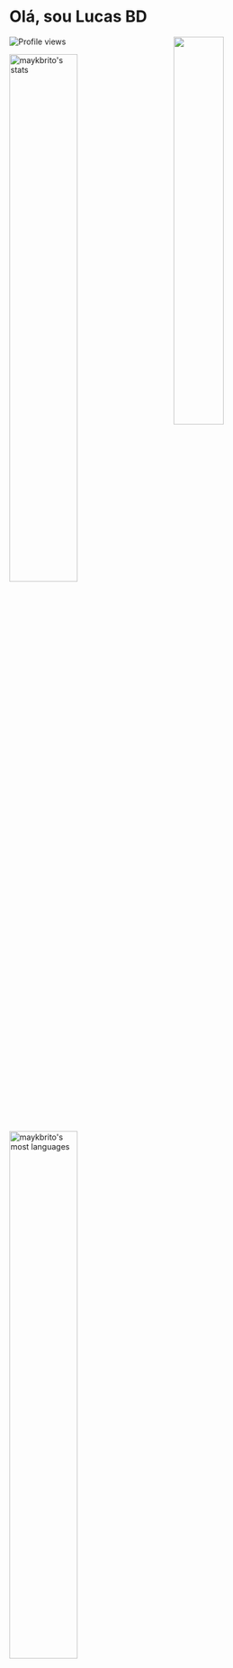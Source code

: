 
<h1 align="left">Olá, sou Lucas BD</h1>
<img align="right" width="42%" src="https://raw.githubusercontent.com/gist/LukasBD/014458c54c5bc5d2e5cc6f9e9d248027/raw/46bf46f62496901d01ae7459b4f8e880fb2d10f5/gitcard.svg"/>
<p align="left"> <img src="https://komarev.com/ghpvc/?username=LucasBDoficial&color=blue" alt="Profile views" /> </p>

<div >
<img width="49%" src="https://github-readme-stats.vercel.app/api?username=LucasBDoficial&show_icons=true&theme=vision-friendly-dark" alt="maykbrito's stats"/>
<img width="49%" src="https://github-readme-stats.vercel.app/api/top-langs/?username=LucasBDoficial&layout=compact&theme=vision-friendly-dark" alt="maykbrito's most languages"/>
</div>    
  
##

Skills 

![JavaScript](https://img.shields.io/badge/-JavaScript-05122A?style=flat&logo=javascript)&nbsp;
![Node.js](https://img.shields.io/badge/-Node.js-05122A?style=flat&logo=node.js)&nbsp;
![HTML](https://img.shields.io/badge/-HTML-05122A?style=flat&logo=HTML5)&nbsp;
![CSS](https://img.shields.io/badge/-CSS-05122A?style=flat&logo=CSS3&logoColor=1572B6)&nbsp;
![React](https://img.shields.io/badge/-React-05122A?style=flat&logo=react)&nbsp;
![Git](https://img.shields.io/badge/-Git-05122A?style=flat&logo=git)&nbsp;
![GitHub](https://img.shields.io/badge/-GitHub-05122A?style=flat&logo=github)&nbsp;
![Visual Studio Code](https://img.shields.io/badge/-Visual%20Studio%20Code-05122A?style=flat&logo=visual-studio-code&logoColor=007ACC)&nbsp;
![Figma](https://img.shields.io/badge/-Figma-05122A?style=flat&logo=figma)&nbsp;
![Next](https://img.shields.io/badge/-Next.js-05122A?style=flat&logo=next.js)&nbsp;

## 

Contatos

<p align="left" style="background:yellow">
<a href="https://www.linkedin.com/in/jo%C3%A3o-lucas-bucalon/" target="_blank">
  <img align="center" src="https://img.shields.io/badge/-Lucas Bucalon-05122A?style=flat&logo=linkedin" alt="linkedin"/>
</a>
<a href="https://instagram.com/lucas_bucalon" target="_blank">
 <img align="center" src="https://img.shields.io/badge/-lucas bucalon-05122A?style=flat&logo=instagram" alt="instagram"/>
</a>
<a href="https://facebook.com/lucasbucalon" target="_blank">
 <img align="center" src="https://img.shields.io/badge/-João Lucas-05122A?style=flat&logo=facebook" alt="facebook"/>
</a>
</p>
